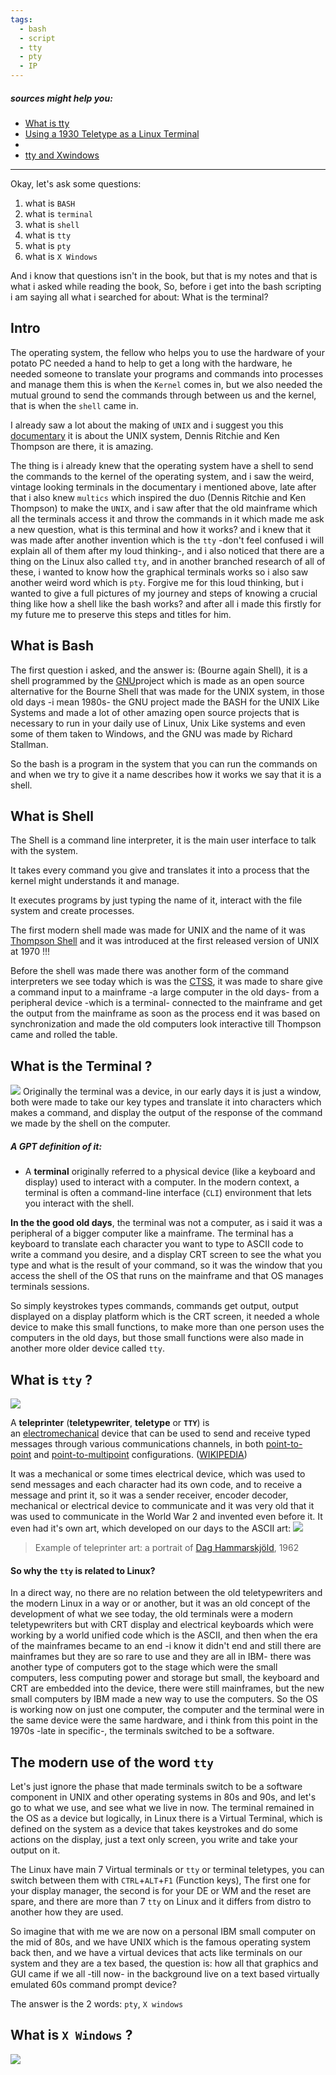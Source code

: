 ```yaml
---
tags:
  - bash
  - script
  - tty
  - pty
  - IP
---
```

##### sources might help you: 
- [What is tty](https://www.youtube.com/watch?v=N1bz1DTD8Io)
- [Using a 1930 Teletype as a Linux Terminal](https://www.youtube.com/watch?v=2XLZ4Z8LpEE&t=509s)
- 
- [tty and Xwindows](https://www.feyrer.de/NetBSD/ttys.html)

---

Okay, let's ask some questions:
1. what is `BASH`
2. what is `terminal`
3. what is `shell`
4. what is `tty`
5. what is `pty`
6. what is `X Windows`

And i know that questions isn't in the book, but that is my notes and that is what i asked while reading the book, So, before i get into the bash scripting i am saying all what i searched for about: What is the terminal?

## Intro

The operating system, the fellow who helps you to use the hardware of your potato PC needed a hand to help to get a long with the hardware, he needed someone to translate your programs and commands into processes and manage them this is when the `Kernel` comes in, but we also needed the mutual ground to send the commands through between us and the kernel, that is when the `shell` came in.

I already saw a lot about the making of `UNIX` and i suggest you this [documentary](https://www.youtube.com/watch?v=tc4ROCJYbm0) it is about the UNIX system, Dennis Ritchie and Ken Thompson are there, it is amazing.

The thing is i already knew that the operating system have a shell to send the commands to the kernel of the operating system, and i saw the weird, vintage looking terminals in the documentary i mentioned above, late after that i also knew `multics` which inspired the duo (Dennis Ritchie and Ken Thompson) to make the `UNIX`, and i saw after that the old mainframe which all the terminals access it and throw the commands in it which made me ask a new question, what is this terminal and how it works?
and i knew that it was made after another invention which is the `tty` -don't feel confused i will explain all of them after my loud thinking-, and i also noticed that there are a thing on the Linux also called `tty`, and in another branched research of all of these, i wanted to know how the graphical terminals works so i also saw another weird word which is `pty`.
Forgive me for this loud thinking, but i wanted to give a full pictures of my journey and steps of knowing a crucial thing like how a shell like the bash works? and after all i made this firstly for my future me to preserve this steps and titles for him.

## What is Bash

The first question i asked, and the answer is: (Bourne again Shell), it is a shell programmed by the [GNU](https://en.wikipedia.org/wiki/GNU)project which is made as an open source alternative for the Bourne Shell that was made for the UNIX system, in those old days -i mean 1980s- the GNU project made the BASH for the UNIX Like Systems and made a lot of other amazing open source projects that is necessary to run in your daily use of Linux, Unix Like systems and even some of them taken to Windows, and the GNU was made by Richard Stallman.

So the bash is a program in the system that you can run the commands on and when we try to give it a name describes how it works we say that it is a shell.

## What is Shell

The Shell is a command line interpreter, it is the main user interface to talk with the system.

It takes every command you give and translates it into a process that the kernel might understands it and manage.

It executes programs by just typing the name of it, interact with the file system and create processes.

The first modern shell made was made for UNIX and the name of it was [Thompson Shell](https://en.wikipedia.org/wiki/Thompson_shell) and it was introduced at the first released version of UNIX at 1970 !!!

Before the shell was made there was another form of the command interpreters we see today which is was the [CTSS](https://en.wikipedia.org/wiki/Compatible_Time-Sharing_System), it was made to share give a command input to a mainframe -a large computer in the old days- from a peripheral device -which is a terminal- connected to the mainframe and get the output from the mainframe as soon as the process end it was based on synchronization and made the old computers look interactive till Thompson came and rolled the table.

## What is the Terminal ?
![](photo/terminal.png)
Originally the terminal was a device, in our early days it is just a window, both were made to take our key types and translate it into characters which makes a command, and display the output of the response of the command we made by the shell on the computer.

##### A GPT definition of it:
- A **terminal** originally referred to a physical device (like a keyboard and display) used to interact with a computer. In the modern context, a terminal is often a command-line interface (`CLI`) environment that lets you interact with the shell. 

**In the the good old days**, the terminal was not a computer, as i said it was a peripheral of a bigger computer like a mainframe. The terminal has a keyboard to translate each character you want to type to ASCII code to write a command you desire, and a display CRT screen to see the what you type and what is the result of your command, so it was the window that you access the shell of the OS that runs on the mainframe and that OS manages terminals sessions.

So simply keystrokes types commands, commands get output, output displayed on a display platform which is the CRT screen, it needed a whole device to make this small functions, to make more than one person uses the computers in the old days, but those small functions were also made in another more older device called `tty`.


## What is `tty` ?

![](photo/tty.png)

A **teleprinter** (**teletypewriter**, **teletype** or **`TTY`**) is an [electromechanical](https://en.wikipedia.org/wiki/Electromechanical "Electromechanical") device that can be used to send and receive typed messages through various communications channels, in both [point-to-point](https://en.wikipedia.org/wiki/Point-to-point_(telecommunications) "Point-to-point (telecommunications)") and [point-to-multipoint](https://en.wikipedia.org/wiki/Point-to-multipoint_communication "Point-to-multipoint communication") configurations. ([WIKIPEDIA](https://en.wikipedia.org/wiki/Teleprinter))

It was a mechanical or some times electrical device, which was used to send messages and each character had its own code, and to receive a message and print it, so it was a sender receiver, encoder decoder, mechanical or electrical device to communicate and it was very  old that it was used to communicate in the World War 2 and invented even before it.
It even had it's own art, which developed on our days to the ASCII art:
![](photo/tty_art.png)
> Example of teleprinter art: a portrait of [Dag Hammarskjöld](https://en.wikipedia.org/wiki/Dag_Hammarskj%C3%B6ld "Dag Hammarskjöld"), 1962

#### So why the `tty` is related to Linux?

In a direct way, no there are no relation between the old teletypewriters and the modern Linux in a way or or another, but it was an old concept of the development of what we see today, the old terminals were a modern teletypewriters but with CRT display and electrical keyboards which were working by a world unified code which is the ASCII, and then when the era of the mainframes became to an end -i know it didn't end and still there are mainframes but they are so rare to use and they are all in IBM- there was another type of computers got to the stage which were the small computers, less computing power and storage but small, the keyboard and CRT are embedded into the device, there were still mainframes, but the new small computers by IBM made a new way to use the computers. So the OS is working now on just one computer, the computer and the terminal were in the same device were the same hardware, and i think from this point in the 1970s -late in specific-, the terminals switched to be a software.

## The modern use of the word `tty`

Let's just ignore the phase that made terminals switch to be a software component in UNIX and other operating systems in 80s and 90s, and let's go to what we use, and see what we live in now. The terminal remained in the OS as a device but logically, in Linux there is a Virtual Terminal, which is defined on the system as a device that takes keystrokes and do some actions on the display, just a text only screen, you write and take your output on it.

The Linux have main 7 Virtual terminals or `tty` or terminal teletypes, you can switch between them with `CTRL`+`ALT`+`F1` (Function keys), The first one for your display manager, the second is for your DE or WM and the reset are spare, and there are more than 7 `tty` on Linux and it differs from distro to another how they are used.

So imagine that with me we are now on a personal IBM small computer on the mid of 80s, and we have UNIX which is the famous operating system back then, and we have a virtual devices that acts like terminals on our system and they are a tex based, the question is: how all that graphics and GUI came if we all -till now- in the background live on a text based virtually emulated 60s  command prompt device?

The answer is the 2 words: `pty`, `X windows`

## What is `X Windows` ?

![](photo/X.png)
